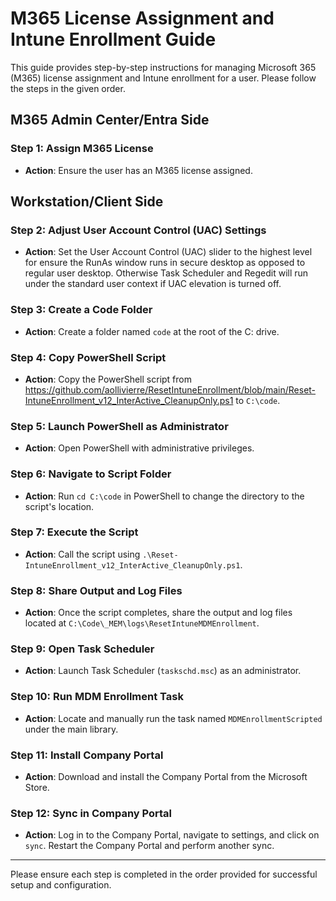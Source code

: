 # M365 License Assignment and Intune Enrollment Guide

This guide provides step-by-step instructions for managing Microsoft 365 (M365) license assignment and Intune enrollment for a user. Please follow the steps in the given order.

## M365 Admin Center/Entra Side

### Step 1: Assign M365 License
- **Action**: Ensure the user has an M365 license assigned.

## Workstation/Client Side

### Step 2: Adjust User Account Control (UAC) Settings
- **Action**: Set the User Account Control (UAC) slider to the highest level for ensure the RunAs window runs in secure desktop as opposed to regular user desktop. Otherwise Task Scheduler and Regedit will run under the standard user context if UAC elevation is turned off.

### Step 3: Create a Code Folder
- **Action**: Create a folder named `code` at the root of the C: drive.

### Step 4: Copy PowerShell Script
- **Action**: Copy the PowerShell script from https://github.com/aollivierre/ResetIntuneEnrollment/blob/main/Reset-IntuneEnrollment_v12_InterActive_CleanupOnly.ps1 to `C:\code`.

### Step 5: Launch PowerShell as Administrator
- **Action**: Open PowerShell with administrative privileges.

### Step 6: Navigate to Script Folder
- **Action**: Run `cd C:\code` in PowerShell to change the directory to the script's location.

### Step 7: Execute the Script
- **Action**: Call the script using `.\Reset-IntuneEnrollment_v12_InterActive_CleanupOnly.ps1`.

### Step 8: Share Output and Log Files
- **Action**: Once the script completes, share the output and log files located at `C:\Code\_MEM\logs\ResetIntuneMDMEnrollment`.

### Step 9: Open Task Scheduler
- **Action**: Launch Task Scheduler (`taskschd.msc`) as an administrator.

### Step 10: Run MDM Enrollment Task
- **Action**: Locate and manually run the task named `MDMEnrollmentScripted` under the main library.

### Step 11: Install Company Portal
- **Action**: Download and install the Company Portal from the Microsoft Store.

### Step 12: Sync in Company Portal
- **Action**: Log in to the Company Portal, navigate to settings, and click on `sync`. Restart the Company Portal and perform another sync.

---

Please ensure each step is completed in the order provided for successful setup and configuration.
